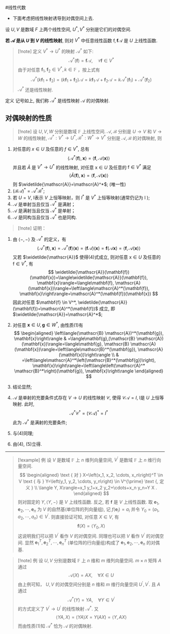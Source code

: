 #线性代数 


- 下面考虑把线性映射诱导到对偶空间上去.

设 $U, V$ 是数域 $F$ 上两个线性空间, $U^*, V^*$ 分别是它们的对偶空间.

**若 $\mathscr{A}$ 是从 $U$ 到 $V$ 的线性映射**, 则对 $V^*$ 中任意线性函数 $\mathrm{f}, \mathbf{f} \mathscr{A}$ 是 $U$ 上线性函数.

>[!note] 定义 
>$V^* \rightarrow U^*$ 的映射 $\mathscr{A}^*$ 如下:
>$$
>\mathscr{A}^*(\mathbf{f})=\mathbf{f} \mathscr{A}, \quad \forall \mathbf{f} \in V^*
>$$
>由于对任意 $\mathbf{f}_1, \mathbf{f}_2 \in V^*, k \in \mathbb{F}$ ，按上式有
>$$
\mathscr{A}^*\left(k \mathbf{f}_1+\mathbf{f}_2\right)=\left(k \mathbf{f}_1+\mathbf{f}_2\right) \mathscr{A}=k \mathbf{f}_1 \mathscr{A}+\mathbf{f}_2 \mathscr{A}=k \mathscr{A}^*\left(\mathbf{f}_1\right)+\mathscr{A}^*\left(\mathbf{f}_2\right)
>$$
>$\mathscr{A}^*$ 还是线性映射.

定义 记号如上, 我们称 $\mathscr{A}^*$ 是线性映射 $\mathscr{A}$ 的对偶映射.

## 对偶映射的性质

>[!note] 设 $U, V, W$ 分别是数域 $\mathbb{F}$ 上线性空间. $\mathscr{A}, \mathscr{B}$ 分别是 $U \rightarrow V$ 和 $V \rightarrow W$ 的线性映射, $\mathscr{A}^*: V^* \rightarrow U^*, \mathscr{B}^*: W^* \rightarrow V^*$ 分别是 $\mathscr{A}, \mathscr{B}$ 的对偶映射, 则


1. 对任意的 $x \in U$ 及任意的 $f \in V^*$, 总有
$$
\left\langle\mathscr{A}^*(\mathbf{f}), \mathbf{x}\right\rangle=\langle\mathbf{f}, \mathscr{A}(\mathbf{x})\rangle \tag{3}
$$
并且若 $\widetilde{A}$ 是 $V^* \rightarrow U^*$ 的线性映射, 对任意 $\mathrm{x} \in U$ 及任意的 $\mathrm{f} \in V^*$ 满足
$$
\langle\tilde{A}(\mathbf{f}), \mathbf{x}\rangle=\langle\mathbf{f}, \mathscr{A}(\mathbf{x})\rangle \tag{4}
$$
则 $\widetilde{\mathscr{A}}=\mathscr{A}^*$; (唯一性)
2.  $(\mathscr{B} \mathscr{A})^*=\mathscr{A}^* \mathscr{B}^*$;
3.  若 $U=V$, I表示 $V$ 上恒等映射，则 $I^*$ 是 $V^*$ 上恒等映射(通常仍记为 $\mathrm{I}$ );
4. $\mathscr{A}$ 是单射当且仅当 $\mathscr{A}^*$ 是满射；
5. $\mathscr{A}$ 是满射当且仅当 $\mathscr{A}^*$ 是单射；
6. $\mathscr{A}$ 是同构当且仅当 $\mathscr{A}^*$ 也是同构.


>[!note] 证明：

1. 由 $\langle-,-\rangle$ 及 $\mathscr{A}^*$ 的定义，有
$$
\left\langle\mathscr{A}^*(\mathbf{f}), \mathbf{x}\right\rangle=\mathscr{A}^*(\mathbf{f})(\mathbf{x})=(\mathbf{f} \mathscr{A})(\mathbf{x})=\mathbf{f}(\mathscr{A} \mathbf{x})=\langle\mathbf{f}, \mathscr{A}(\mathbf{x})\rangle
$$
又若 $\widetilde{\mathscr{A}}$  使得(4)式成立, 则对任意 $\mathrm{x} \in U$ 及任意的 $\mathrm{f} \in V^*$, 有
$$
\widetilde{\mathscr{A}}(\mathbf{f})(\mathbf{x})=\langle\widetilde{\mathscr{A}}(\mathbf{f}), \mathbf{x}\rangle=\langle\mathbf{f}, \mathscr{A}(\mathbf{x})\rangle=\left\langle\mathscr{A}^*(\mathbf{f}), \mathbf{x}\right\rangle=\mathscr{A}^*(\mathbf{f})(\mathbf{x})
$$
因此对任意 $\mathbf{f} \in V^*, \widetilde{\mathscr{A}}(\mathbf{f})=\mathscr{A}^*(\mathbf{f})$ 成立, 即 $\widetilde{\mathscr{A}}=\mathscr{A}^*$;


2. 对任意 $\mathbf{x} \in U, \mathbf{g} \in W^*$, 由性质(1)有
$$
\begin{aligned}
\left\langle(\mathscr{B} \mathscr{A})^*(\mathbf{g}), \mathbf{x}\right\rangle & =\langle\mathbf{g},(\mathscr{B} \mathscr{A})(\mathbf{x})\rangle=\langle\mathbf{g}, \mathscr{B} \mathscr{A}(\mathbf{x})\rangle=\left\langle\mathscr{B}^*(\mathbf{g}), \mathscr{A}(\mathbf{x})\right\rangle \\
& =\left\langle\mathscr{A}^*\left(\mathscr{B}^*(\mathbf{g})\right), \mathbf{x}\right\rangle=\left\langle\left(\mathscr{A}^* \mathscr{B}^*\right)(\mathbf{g}), \mathbf{x}\right\rangle
\end{aligned}
$$
3. 结论显然;
4. $\mathscr{A}$ 是单射的充要条件式存在 $V \rightarrow U$ 的线性映射 $\mathscr{C}$, 使得 $\mathscr{C} \mathscr{A}=I$, I是 $U$ 上恒等映射. 此时,
$$
\mathscr{A}^* \mathscr{C}^*=(\mathscr{C} \mathscr{A})^*=I^*
$$
此为 $\mathscr{A}^*$ 是满射的充要条件;
5. 与(4)同理;
6. 由(4), (5)立得.

****

>[!example] 例 
>设 $V$ 是数域 $\mathbb{F}$ 上 $n$ 维列向量空间, $V^{\prime}$ 是数域 $\mathbb{F}$ 上 $n$ 维行向量空间.
>$$
\begin{aligned}
\text { 对 } X=\left(x_1, x_2, \cdots, x_n\right)^T \in V \text { 与 } Y=\left(y_1, y_2, \cdots, y_n\right) \in V^{\prime} \text {, 定义 } \\
\langle Y, X\rangle=x_1 y_1+x_2 y_2+\cdots+x_n y_n=Y X .
\end{aligned}
>$$
>则对固定的 $Y,\langle Y,-\rangle$ 是 $V$ 上线性函数.
>反之, 若 $\mathbf{f}$ 是 $V$ 上线性函数. 取 $\mathbf{e}_1, \mathbf{e}_2, \cdots, \mathbf{e}_n$ 为 $V$ 的自然基(单位阵的列向量组), 记 $f\left(\mathbf{e}_i\right)=a_i$ 并令 $Y_0=\left(a_1, a_2, \cdots, a_n\right) \in V^{\prime}$. 则直接验证可知, 对任意 $X \in V$, 有
>$$
\mathbf{f}(X)=\left\langle Y_0, X\right\rangle
>$$
>这说明我们可以把 $V^{\prime}$ 看作 $V$ 的对偶空间. 同理也可以把 $V$ 看作 $V^{\prime}$ 的对偶空间. 显然 $\mathbf{e}_1^T, \mathbf{e}_2^T, \cdots, \mathbf{e}_n^T$ (单位阵的行向量组)构成了 $\mathbf{e}_1, \mathbf{e}_2, \cdots, \mathbf{e}_n$ 的对偶基.



>[!note] 例
>设 $U, V$ 分别是数域 $\mathbb{F}$ 上 $n$ 维和 $m$ 维列向量空间. $m \times n$ 矩阵 $A$ 通过
>$$
\mathscr{A}(X)=A X, \quad \forall X \in U
>$$
>由上例可知， $U, V$ 的对偶空间分别是 $n$ 维和 $m$ 维行向量空间 $U^{\prime}, V^{\prime}$. 且 $A$ 通过
>$$
\mathscr{A}^*(Y)=Y A, \quad \forall Y \in V^{\prime}
>$$
>的方式定义了 $V^{\prime} \rightarrow U^{\prime}$ 的线性映射 $\mathscr{A}^*$.
>又
>$$
\langle Y A, X\rangle=(Y A) X=Y(A X)=\langle Y, A X\rangle
>$$
>而由性质(1)知 $\mathscr{A}^*$ 恰为 $\mathscr{A}$ 的对偶映射.